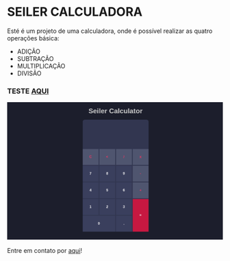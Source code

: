 # SEILER CALCULADORA

<p>Esté é um projeto de uma calculadora, onde é possível realizar as quatro operações básica:</p>

<ul>
    <li>ADIÇÃO</li>
    <li>SUBTRAÇÃO</li>
    <li>MULTIPLICAÇÃO</li>
    <li>DIVISÃO</li>
</ul>

<h3>TESTE <a href="https://seiler-emerson.github.io/calculadora/" target="_blank">AQUI</a></h3>

<img src="github/calculadora.gif" alt="Demonstração Calculadora">

<p>Entre em contato por <a href="https://www.linkedin.com/in/seileremerson/" target="_blank">aqui</a>!</p>
